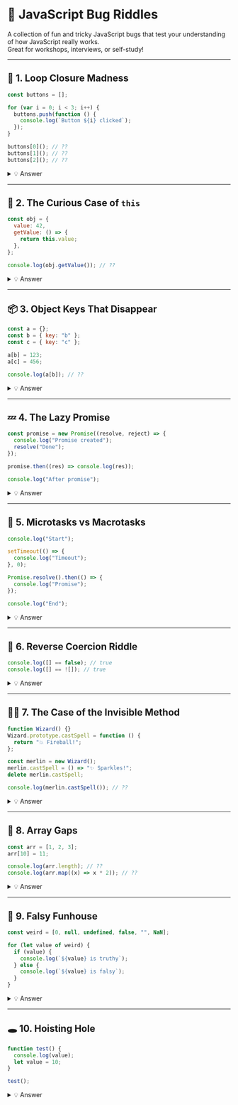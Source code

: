# 🧩 JavaScript Bug Riddles

A collection of fun and tricky JavaScript bugs that test your understanding of how JavaScript really works.  
Great for workshops, interviews, or self-study!

---

## 🔁 1. Loop Closure Madness

```js
const buttons = [];

for (var i = 0; i < 3; i++) {
  buttons.push(function () {
    console.log(`Button ${i} clicked`);
  });
}

buttons[0](); // ??
buttons[1](); // ??
buttons[2](); // ??
```

<details>
<summary>💡 Answer</summary>

They all log `Button 3 clicked`.

Because `var` is function-scoped, not block-scoped, all closures share the same `i` — which ends at 3 after the loop.

</details>

---

## 🧠 2. The Curious Case of `this`

```js
const obj = {
  value: 42,
  getValue: () => {
    return this.value;
  },
};

console.log(obj.getValue()); // ??
```

<details>
<summary>💡 Answer</summary>

Logs `undefined`.

Arrow functions don't bind their own `this` — they use the one from their outer lexical scope (likely the global object in this case).

</details>

---

## 📦 3. Object Keys That Disappear

```js
const a = {};
const b = { key: "b" };
const c = { key: "c" };

a[b] = 123;
a[c] = 456;

console.log(a[b]); // ??
```

<details>
<summary>💡 Answer</summary>

Logs `456`.

Objects used as keys are converted to the same string: `"[object Object]"`. So `b` and `c` overwrite the same key.

</details>

---

## 💤 4. The Lazy Promise

```js
const promise = new Promise((resolve, reject) => {
  console.log("Promise created");
  resolve("Done");
});

promise.then((res) => console.log(res));

console.log("After promise");
```

<details>
<summary>💡 Answer</summary>

Logs:

```
Promise created
After promise
Done
```

Creating a Promise runs its executor function immediately (sync). `.then()` runs async (microtask).

</details>

---

## 🧵 5. Microtasks vs Macrotasks

```js
console.log("Start");

setTimeout(() => {
  console.log("Timeout");
}, 0);

Promise.resolve().then(() => {
  console.log("Promise");
});

console.log("End");
```

<details>
<summary>💡 Answer</summary>

Logs:

```
Start
End
Promise
Timeout
```

Microtasks (`Promise.then`) run before macrotasks (`setTimeout`), even with 0 delay.

</details>

---

## 🔄 6. Reverse Coercion Riddle

```js
console.log([] == false); // true
console.log([] == ![]); // true
```

<details>
<summary>💡 Answer</summary>

- `[] == false` → `true` due to coercion: `[]` → `''` → `false`.
- `[] == ![]` → `[] == false` → again `true`.

</details>

---

## 🧙‍♂️ 7. The Case of the Invisible Method

```js
function Wizard() {}
Wizard.prototype.castSpell = function () {
  return "💥 Fireball!";
};

const merlin = new Wizard();
merlin.castSpell = () => "✨ Sparkles!";
delete merlin.castSpell;

console.log(merlin.castSpell()); // ??
```

<details>
<summary>💡 Answer</summary>

Logs `'💥 Fireball!'`.

Deleting the instance method reveals the prototype method.

</details>

---

## 🧭 8. Array Gaps

```js
const arr = [1, 2, 3];
arr[10] = 11;

console.log(arr.length); // ??
console.log(arr.map((x) => x * 2)); // ??
```

<details>
<summary>💡 Answer</summary>

- `arr.length` is `11` (last index + 1).
- `map` skips empty slots, so `[2, 4, 6, <7 empty items>, 22]`.

</details>

---

## 🧪 9. Falsy Funhouse

```js
const weird = [0, null, undefined, false, "", NaN];

for (let value of weird) {
  if (value) {
    console.log(`${value} is truthy`);
  } else {
    console.log(`${value} is falsy`);
  }
}
```

<details>
<summary>💡 Answer</summary>

All log as falsy. These are the six falsy primitives in JS.

</details>

---

## 🕳️ 10. Hoisting Hole

```js
function test() {
  console.log(value);
  let value = 10;
}

test();
```

<details>
<summary>💡 Answer</summary>

Throws a `ReferenceError`. `let` is hoisted but not initialized — it's in the Temporal Dead Zone.

</details>
